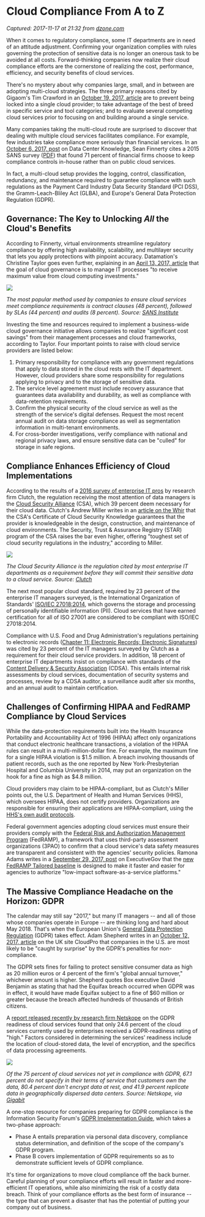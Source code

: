 # Cloud Compliance From A to Z

_Captured: 2017-11-17 at 21:32 from [dzone.com](https://dzone.com/articles/cloud-compliance-from-a-to-z?edition=335891&utm_source=Daily%20Digest&utm_medium=email&utm_campaign=Daily%20Digest%202017-11-17)_

When it comes to regulatory compliance, some IT departments are in need of an attitude adjustment. Confirming your organization complies with rules governing the protection of sensitive data is no longer an onerous task to be avoided at all costs. Forward-thinking companies now realize their cloud compliance efforts are the cornerstone of realizing the cost, performance, efficiency, and security benefits of cloud services.

There's no mystery about why companies large, small, and in between are adopting multi-cloud strategies. The three primary reasons cited by Gigaom's Tim Crawford in an [October 19, 2017, article](https://gigaom.com/2017/10/19/the-difference-between-hybrid-and-multi-cloud-for-the-enterprise/) are to prevent being locked into a single cloud provider; to take advantage of the best of breed in specific service and tool categories; and to evaluate several competing cloud services prior to focusing on and building around a single service.

Many companies taking the multi-cloud route are surprised to discover that dealing with multiple cloud services facilitates compliance. For example, few industries take compliance more seriously than financial services. In an [October 6, 2017, post](http://www.datacenterknowledge.com/industry-perspectives/how-finance-industry-uses-cloud-streamline-compliance) on Data Center Knowledge, Sean Finnerty cites a 2015 SANS survey ([PDF](https://downloads.cloudsecurityalliance.org/initiatives/surveys/financial-services/Cloud_Adoption_In_The_Financial_Services_Sector_Survey_March2015_FINAL.pdf)) that found 71 percent of financial firms choose to keep compliance controls in-house rather than on public cloud services.

In fact, a multi-cloud setup provides the logging, control, classification, redundancy, and maintenance required to guarantee compliance with such regulations as the Payment Card Industry Data Security Standard (PCI DSS), the Gramm-Leach-Bliley Act (GLBA), and Europe's General Data Protection Regulation (GDPR).

## **Governance: The Key to Unlocking _All_ the Cloud's Benefits**

According to Finnerty, virtual environments streamline regulatory compliance by offering high availability, scalability, and multilayer security that lets you apply protections with pinpoint accuracy. Datamation's Christine Taylor goes even further, explaining in an [April 13, 2017, article](https://www.datamation.com/cloud-computing/governance-and-compliance.html) that the goal of cloud governance is to manage IT processes "to receive maximum value from cloud computing investments."

![](https://assets.morpheusdata.com/SpudMedia/1422/attachment/10_23_17_compliance2_original.png)

_The most popular method used by companies to ensure cloud services meet compliance requirements is contract clauses (48 percent), followed by SLAs (44 percent) and audits (8 percent). Source: [SANS Institute](https://downloads.cloudsecurityalliance.org/initiatives/surveys/financial-services/Cloud_Adoption_In_The_Financial_Services_Sector_Survey_March2015_FINAL.pdf)_

Investing the time and resources required to implement a business-wide cloud governance initiative allows companies to realize "significant cost savings" from their management processes and cloud frameworks, according to Taylor. Four important points to raise with cloud service providers are listed below:

  1. Primary responsibility for compliance with any government regulations that apply to data stored in the cloud rests with the IT department. However, cloud providers share some responsibility for regulations applying to privacy and to the storage of sensitive data.
  2. The service level agreement must include recovery assurance that guarantees data availability and durability, as well as compliance with data-retention requirements.
  3. Confirm the physical security of the cloud service as well as the strength of the service's digital defenses. Request the most recent annual audit on data storage compliance as well as segmentation information in multi-tenant environments.
  4. For cross-border investigations, verify compliance with national and regional privacy laws, and ensure sensitive data can be "culled" for storage in safe regions.

## **Compliance Enhances Efficiency of Cloud Implementations**

According to the results of a [2016 survey of enterprise IT pros](https://clutch.co/cloud/resources/security-trends-in-enterprise-cloud-computing) by research firm Clutch, the regulation receiving the most attention of data managers is the [Cloud Security Alliance](https://cloudsecurityalliance.org/) (CSA), which 39 percent deem necessary for their cloud data. Clutch's Andrew Miller writes in an [article on the Whir](http://www.thewhir.com/web-hosting-news/5-cloud-compliance-standards-you-must-know-as-mid-to-large-sized-business) that the CSA's Certificate of Cloud Security Knowledge guarantees that the provider is knowledgeable in the design, construction, and maintenance of cloud environments. The Security, Trust & Assurance Registry (STAR) program of the CSA raises the bar even higher, offering "toughest set of cloud security regulations in the industry," according to Miller.

![](https://assets.morpheusdata.com/SpudMedia/1421/attachment/10_21_17_compliance1_original.png)

_The Cloud Security Alliance is the regulation cited by most enterprise IT departments as a requirement before they will commit their sensitive data to a cloud service. Source: [Clutch](https://clutch.co/cloud/resources/security-trends-in-enterprise-cloud-computing)_

The next most popular cloud standard, required by 23 percent of the enterprise IT managers surveyed, is the International Organization of Standards' [ISO/IEC 27018:2014](http://www.iso.org/iso/catalogue_detail.htm?csnumber=61498), which governs the storage and processing of personally identifiable information (PII). Cloud services that have earned certification for all of ISO 27001 are considered to be compliant with ISO/IEC 27018:2014.

Compliance with U.S. Food and Drug Administration's regulations pertaining to electronic records ([Chapter 11: Electronic Records; Electronic Signatures](http://www.fda.gov/RegulatoryInformation/Guidances/ucm125067.htm)) was cited by 23 percent of the IT managers surveyed by Clutch as a requirement for their cloud service providers. In addition, 18 percent of enterprise IT departments insist on compliance with standards of the [Content Delivery & Security Association](http://www.mesalliance.org/communities/CDSA) (CDSA). This entails internal risk assessments by cloud services, documentation of security systems and processes, review by a CDSA auditor, a surveillance audit after six months, and an annual audit to maintain certification.

## **Challenges of Confirming HIPAA and FedRAMP Compliance by Cloud Services**

While the data-protection requirements built into the Health Insurance Portability and Accountability Act of 1996 (HIPAA) affect only organizations that conduct electronic healthcare transactions, a violation of the HIPAA rules can result in a multi-million-dollar fine. For example, the maximum fine for a single HIPAA violation is $1.5 million. A breach involving thousands of patient records, such as the one reported by New York-Presbyterian Hospital and Columbia University in 2014, may put an organization on the hook for a fine as high as $4.8 million.

Cloud providers may claim to be HIPAA-compliant, but as Clutch's Miller points out, the U.S. Department of Health and Human Services (HHS), which oversees HIPAA, does not certify providers. Organizations are responsible for ensuring their applications are HIPAA-compliant, using the [HHS's own audit protocols](http://www.hhs.gov/hipaa/for-professionals/compliance-enforcement/audit/protocol-current/index.html).

Federal government agencies adopting cloud services must ensure their providers comply with the [Federal Risk and Authorization Management Program](https://www.fedramp.gov/) (FedRAMP), a framework that uses third-party assessment organizations (3PAO) to confirm that a cloud service's data safety measures are transparent and consistent with the agencies' security policies. Ramona Adams writes in a [September 29, 2017, post](http://www.executivegov.com/2017/09/fedramp-rolls-out-tailored-baseline-for-low-risk-cloud-saas-offerings/) on ExecutiveGov that the [new FedRAMP Tailored baseline](https://www.fedramp.gov/fedramp-tailored-available-for-use/) is designed to make it faster and easier for agencies to authorize "low-impact software-as-a-service platforms."

## **The Massive Compliance Headache on the Horizon: GDPR**

The calendar may still say "2017," but many IT managers -- and all of those whose companies operate in Europe -- are thinking long and hard about May 2018. That's when the European Union's [General Data Protection Regulation](http://www.eugdpr.org/) (GDPR) takes effect. Adam Shepherd writes in an [October 12, 2017, article](http://www.cloudpro.co.uk/finance/compliance/7103/how-gdpr-is-going-to-redefine-the-cloud) on the UK site CloudPro that companies in the U.S. are most likely to be "caught by surprise" by the GDPR's penalties for non-compliance.

The GDPR sets fines for failing to protect sensitive consumer data as high as 20 million euros or 4 percent of the firm's "global annual turnover," whichever amount is higher. Shepherd quotes Box executive David Benjamin as stating that had the Equifax breach occurred when GDPR was in effect, it would have made Equifax subject to a fine of $60 million or greater because the breach affected hundreds of thousands of British citizens.

A [report released recently by research firm Netskope](https://www.netskope.com/press-releases/netskope-report-reveals-bulk-cloud-services-still-not-gdpr-ready/) on the GDPR readiness of cloud services found that only 24.6 percent of the cloud services currently used by enterprises received a GDPR-readiness rating of "high." Factors considered in determining the services' readiness include the location of cloud-stored data, the level of encryption, and the specifics of data processing agreements.

![](https://assets.morpheusdata.com/SpudMedia/1420/attachment/10_23_17_compliance3_original.png)

_Of the 75 percent of cloud services not yet in compliance with GDPR, 67.1 percent do not specify in their terms of service that customers own the data, 80.4 percent don't encrypt data at rest, and 41.9 percent replicate data in geographically dispersed data centers. Source: Netskope, via [Gigabit](http://www.gigabit.net/cloud-computing/netskope-report-finds-75-cloud-services-are-not-ready-eus-gdpr)_

A one-stop resource for companies preparing for GDPR compliance is the Information Security Forum's [GDPR Implementation Guide](https://www.securityforum.org/), which takes a two-phase approach:

  * Phase A entails preparation via personal data discovery, compliance status determination, and definition of the scope of the company's GDPR program.
  * Phase B covers implementation of GDPR requirements so as to demonstrate sufficient levels of GDPR compliance.

It's time for organizations to move cloud compliance off the back burner. Careful planning of your compliance efforts will result in faster and more-efficient IT operations, while also minimizing the risk of a costly data breach. Think of your compliance efforts as the best form of insurance -- the type that can prevent a disaster that has the potential of putting your company out of business.
